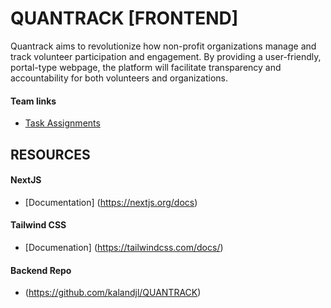 # QUANTRACK [FRONTEND]

Quantrack aims to revolutionize how non-profit organizations manage and track volunteer participation and engagement. By providing a user-friendly, portal-type webpage, the platform will facilitate transparency and accountability for both volunteers and organizations.

#### Team links

  * [Task Assignments](https://docs.google.com/spreadsheets/d/1teKcMibOUUOgUUd8tgwBFnuGfliUjsIhFSfkr5EFdCk/edit)

## RESOURCES


#### NextJS

* [Documentation] (https://nextjs.org/docs)


#### Tailwind CSS

* [Documenation] (https://tailwindcss.com/docs/)

#### Backend Repo

* (https://github.com/kalandjl/QUANTRACK)







